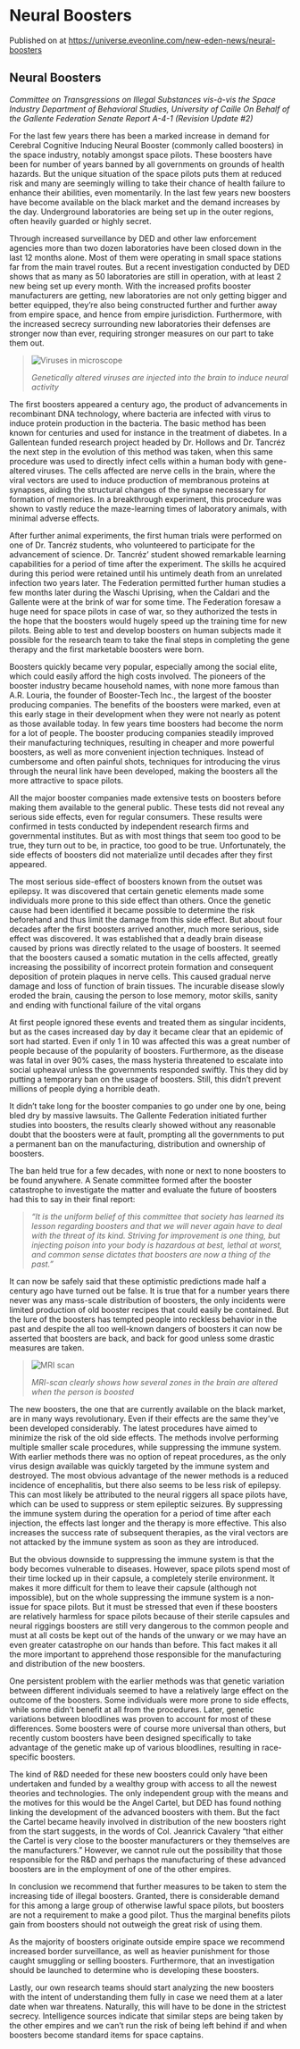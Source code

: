 # Neural Boosters
Published on  at https://universe.eveonline.com/new-eden-news/neural-boosters

## Neural Boosters

_Committee on Transgressions on Illegal Substances vis-à-vis the Space Industry Department of Behavioral Studies, University of Caille On Behalf of the Gallente Federation Senate Report A-4-1 (Revision Update #2)_

For the last few years there has been a marked increase in demand for Cerebral Cognitive Inducing Neural Booster (commonly called boosters) in the space industry, notably amongst space pilots. These boosters have been for number of years banned by all governments on grounds of health hazards. But the unique situation of the space pilots puts them at reduced risk and many are seemingly willing to take their chance of health failure to enhance their abilities, even momentarily. In the last few years new boosters have become available on the black market and the demand increases by the day. Underground laboratories are being set up in the outer regions, often heavily guarded or highly secret.

Through increased surveillance by DED and other law enforcement agencies more than two dozen laboratories have been closed down in the last 12 months alone. Most of them were operating in small space stations far from the main travel routes. But a recent investigation conducted by DED shows that as many as 50 laboratories are still in operation, with at least 2 new being set up every month. With the increased profits booster manufacturers are getting, new laboratories are not only getting bigger and better equipped, they’re also being constructed further and further away from empire space, and hence from empire jurisdiction. Furthermore, with the increased secrecy surrounding new laboratories their defenses are stronger now than ever, requiring stronger measures on our part to take them out.

>![Viruses in microscope](https://web.ccpgamescdn.com/newssystem/media/62943/1/virus.jpg#left)
> 
> *Genetically altered viruses are injected into the brain to induce neural activity*

The first boosters appeared a century ago, the product of advancements in recombinant DNA technology, where bacteria are infected with virus to induce protein production in the bacteria. The basic method has been known for centuries and used for instance in the treatment of diabetes. In a Gallentean funded research project headed by Dr. Hollows and Dr. Tancréz the next step in the evolution of this method was taken, when this same procedure was used to directly infect cells within a human body with gene-altered viruses. The cells affected are nerve cells in the brain, where the viral vectors are used to induce production of membranous proteins at synapses, aiding the structural changes of the synapse necessary for formation of memories. In a breakthrough experiment, this procedure was shown to vastly reduce the maze-learning times of laboratory animals, with minimal adverse effects.

After further animal experiments, the first human trials were performed on one of Dr. Tancréz students, who volunteered to participate for the advancement of science. Dr. Tancréz’ student showed remarkable learning capabilities for a period of time after the experiment. The skills he acquired during this period were retained until his untimely death from an unrelated infection two years later. The Federation permitted further human studies a few months later during the Waschi Uprising, when the Caldari and the Gallente were at the brink of war for some time. The Federation foresaw a huge need for space pilots in case of war, so they authorized the tests in the hope that the boosters would hugely speed up the training time for new pilots. Being able to test and develop boosters on human subjects made it possible for the research team to take the final steps in completing the gene therapy and the first marketable boosters were born.

Boosters quickly became very popular, especially among the social elite, which could easily afford the high costs involved. The pioneers of the booster industry became household names, with none more famous than A.R. Louria, the founder of Booster-Tech Inc., the largest of the booster producing companies. The benefits of the boosters were marked, even at this early stage in their development when they were not nearly as potent as those available today. In few years time boosters had become the norm for a lot of people. The booster producing companies steadily improved their manufacturing techniques, resulting in cheaper and more powerful boosters, as well as more convenient injection techniques. Instead of cumbersome and often painful shots, techniques for introducing the virus through the neural link have been developed, making the boosters all the more attractive to space pilots.

All the major booster companies made extensive tests on boosters before making them available to the general public. These tests did not reveal any serious side effects, even for regular consumers. These results were confirmed in tests conducted by independent research firms and governmental institutes. But as with most things that seem too good to be true, they turn out to be, in practice, too good to be true. Unfortunately, the side effects of boosters did not materialize until decades after they first appeared.

The most serious side-effect of boosters known from the outset was epilepsy. It was discovered that certain genetic elements made some individuals more prone to this side effect than others. Once the genetic cause had been identified it became possible to determine the risk beforehand and thus limit the damage from this side effect. But about four decades after the first boosters arrived another, much more serious, side effect was discovered. It was established that a deadly brain disease caused by prions was directly related to the usage of boosters. It seemed that the boosters caused a somatic mutation in the cells affected, greatly increasing the possibility of incorrect protein formation and consequent deposition of protein plaques in nerve cells. This caused gradual nerve damage and loss of function of brain tissues. The incurable disease slowly eroded the brain, causing the person to lose memory, motor skills, sanity and ending with functional failure of the vital organs

At first people ignored these events and treated them as singular incidents, but as the cases increased day by day it became clear that an epidemic of sort had started. Even if only 1 in 10 was affected this was a great number of people because of the popularity of boosters. Furthermore, as the disease was fatal in over 90% cases, the mass hysteria threatened to escalate into social upheaval unless the governments responded swiftly. This they did by putting a temporary ban on the usage of boosters. Still, this didn’t prevent millions of people dying a horrible death.

It didn’t take long for the booster companies to go under one by one, being bled dry by massive lawsuits. The Gallente Federation initiated further studies into boosters, the results clearly showed without any reasonable doubt that the boosters were at fault, prompting all the governments to put a permanent ban on the manufacturing, distribution and ownership of boosters.

The ban held true for a few decades, with none or next to none boosters to be found anywhere. A Senate committee formed after the booster catastrophe to investigate the matter and evaluate the future of boosters had this to say in their final report:

> *“It is the uniform belief of this committee that society has learned its lesson regarding boosters and that we will never again have to deal with the threat of its kind. Striving for improvement is one thing, but injecting poison into your body is hazardous at best, lethal at worst, and common sense dictates that boosters are now a thing of the past.”*

It can now be safely said that these optimistic predictions made half a century ago have turned out be false. It is true that for a number years there never was any mass-scale distribution of boosters, the only incidents were limited production of old booster recipes that could easily be contained. But the lure of the boosters has tempted people into reckless behavior in the past and despite the all too well-known dangers of boosters it can now be asserted that boosters are back, and back for good unless some drastic measures are taken.

>![MRI scan](https://web.ccpgamescdn.com/newssystem/media/62943/1/bscan.jpg#left)
> 
> *MRI-scan clearly shows how several zones in the brain are altered when the person is boosted*

The new boosters, the one that are currently available on the black market, are in many ways revolutionary. Even if their effects are the same they’ve been developed considerably. The latest procedures have aimed to minimize the risk of the old side effects. The methods involve performing multiple smaller scale procedures, while suppressing the immune system. With earlier methods there was no option of repeat procedures, as the only virus design available was quickly targeted by the immune system and destroyed. The most obvious advantage of the newer methods is a reduced incidence of encephalitis, but there also seems to be less risk of epilepsy. This can most likely be attributed to the neural riggers all space pilots have, which can be used to suppress or stem epileptic seizures. By suppressing the immune system during the operation for a period of time after each injection, the effects last longer and the therapy is more effective. This also increases the success rate of subsequent therapies, as the viral vectors are not attacked by the immune system as soon as they are introduced.

But the obvious downside to suppressing the immune system is that the body becomes vulnerable to diseases. However, space pilots spend most of their time locked up in their capsule, a completely sterile environment. It makes it more difficult for them to leave their capsule (although not impossible), but on the whole suppressing the immune system is a non-issue for space pilots. But it must be stressed that even if these boosters are relatively harmless for space pilots because of their sterile capsules and neural riggings boosters are still very dangerous to the common people and must at all costs be kept out of the hands of the unwary or we may have an even greater catastrophe on our hands than before. This fact makes it all the more important to apprehend those responsible for the manufacturing and distribution of the new boosters.

One persistent problem with the earlier methods was that genetic variation between different individuals seemed to have a relatively large effect on the outcome of the boosters. Some individuals were more prone to side effects, while some didn’t benefit at all from the procedures. Later, genetic variations between bloodlines was proven to account for most of these differences. Some boosters were of course more universal than others, but recently custom boosters have been designed specifically to take advantage of the genetic make up of various bloodlines, resulting in race-specific boosters.

The kind of R&amp;D needed for these new boosters could only have been undertaken and funded by a wealthy group with access to all the newest theories and technologies. The only independent group with the means and the motives for this would be the Angel Cartel, but DED has found nothing linking the development of the advanced boosters with them. But the fact the Cartel became heavily involved in distribution of the new boosters right from the start suggests, in the words of Col. Jeanrick Cavalery “that either the Cartel is very close to the booster manufacturers or they themselves are the manufacturers.” However, we cannot rule out the possibility that those responsible for the R&amp;D and perhaps the manufacturing of these advanced boosters are in the employment of one of the other empires.

In conclusion we recommend that further measures to be taken to stem the increasing tide of illegal boosters. Granted, there is considerable demand for this among a large group of otherwise lawful space pilots, but boosters are not a requirement to make a good pilot. Thus the marginal benefits pilots gain from boosters should not outweigh the great risk of using them.

As the majority of boosters originate outside empire space we recommend increased border surveillance, as well as heavier punishment for those caught smuggling or selling boosters. Furthermore, that an investigation should be launched to determine who is developing these boosters.

Lastly, our own research teams should start analyzing the new boosters with the intent of understanding them fully in case we need them at a later date when war threatens. Naturally, this will have to be done in the strictest secrecy. Intelligence sources indicate that similar steps are being taken by the other empires and we can’t run the risk of being left behind if and when boosters become standard items for space captains.
